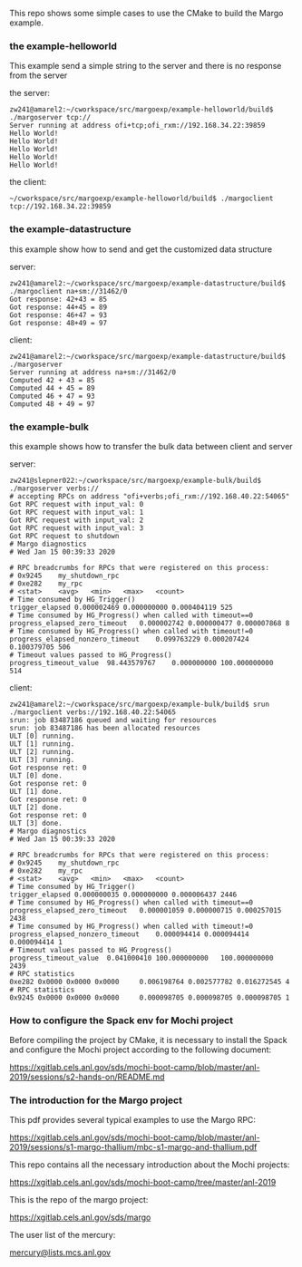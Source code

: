 This repo shows some simple cases to use the CMake to build the Margo example.

### the example-helloworld

This example send a simple string to the server and there is no response from the server

the server:
```
zw241@amarel2:~/cworkspace/src/margoexp/example-helloworld/build$ ./margoserver tcp://
Server running at address ofi+tcp;ofi_rxm://192.168.34.22:39859
Hello World!
Hello World!
Hello World!
Hello World!
Hello World!
```

the client:

```
~/cworkspace/src/margoexp/example-helloworld/build$ ./margoclient tcp://192.168.34.22:39859
```

### the example-datastructure

this example show how to send and get the customized data structure

server:

```
zw241@amarel2:~/cworkspace/src/margoexp/example-datastructure/build$ ./margoclient na+sm://31462/0
Got response: 42+43 = 85
Got response: 44+45 = 89
Got response: 46+47 = 93
Got response: 48+49 = 97
```

client:

```
zw241@amarel2:~/cworkspace/src/margoexp/example-datastructure/build$ ./margoserver 
Server running at address na+sm://31462/0
Computed 42 + 43 = 85
Computed 44 + 45 = 89
Computed 46 + 47 = 93
Computed 48 + 49 = 97
```

### the example-bulk

this example shows how to transfer the bulk data between client and server

server:
```
zw241@slepner022:~/cworkspace/src/margoexp/example-bulk/build$ ./margoserver verbs://
# accepting RPCs on address "ofi+verbs;ofi_rxm://192.168.40.22:54065"
Got RPC request with input_val: 0
Got RPC request with input_val: 1
Got RPC request with input_val: 2
Got RPC request with input_val: 3
Got RPC request to shutdown
# Margo diagnostics
# Wed Jan 15 00:39:33 2020

# RPC breadcrumbs for RPCs that were registered on this process:
# 0x9245	my_shutdown_rpc
# 0xe282	my_rpc
# <stat>	<avg>	<min>	<max>	<count>
# Time consumed by HG_Trigger()
trigger_elapsed	0.000002469	0.000000000	0.000404119	525
# Time consumed by HG_Progress() when called with timeout==0
progress_elapsed_zero_timeout	0.000002742	0.000000477	0.000007868	8
# Time consumed by HG_Progress() when called with timeout!=0
progress_elapsed_nonzero_timeout	0.099763229	0.000207424	0.100379705	506
# Timeout values passed to HG_Progress()
progress_timeout_value	98.443579767	0.000000000	100.000000000	514
```

client:

```
zw241@amarel2:~/cworkspace/src/margoexp/example-bulk/build$ srun ./margoclient verbs://192.168.40.22:54065
srun: job 83487186 queued and waiting for resources
srun: job 83487186 has been allocated resources
ULT [0] running.
ULT [1] running.
ULT [2] running.
ULT [3] running.
Got response ret: 0
ULT [0] done.
Got response ret: 0
ULT [1] done.
Got response ret: 0
ULT [2] done.
Got response ret: 0
ULT [3] done.
# Margo diagnostics
# Wed Jan 15 00:39:33 2020

# RPC breadcrumbs for RPCs that were registered on this process:
# 0x9245	my_shutdown_rpc
# 0xe282	my_rpc
# <stat>	<avg>	<min>	<max>	<count>
# Time consumed by HG_Trigger()
trigger_elapsed	0.000000035	0.000000000	0.000006437	2446
# Time consumed by HG_Progress() when called with timeout==0
progress_elapsed_zero_timeout	0.000001059	0.000000715	0.000257015	2438
# Time consumed by HG_Progress() when called with timeout!=0
progress_elapsed_nonzero_timeout	0.000094414	0.000094414	0.000094414	1
# Timeout values passed to HG_Progress()
progress_timeout_value	0.041000410	100.000000000	100.000000000	2439
# RPC statistics
0xe282 0x0000 0x0000 0x0000 	0.006198764	0.002577782	0.016272545	4
# RPC statistics
0x9245 0x0000 0x0000 0x0000 	0.000098705	0.000098705	0.000098705	1
```

### How to configure the Spack env for Mochi project

Before compiling the project by CMake, it is necessary to install the Spack and configure the Mochi project according to the following document:

https://xgitlab.cels.anl.gov/sds/mochi-boot-camp/blob/master/anl-2019/sessions/s2-hands-on/README.md

### The introduction for the Margo project

This pdf provides several typical examples to use the Margo RPC:

https://xgitlab.cels.anl.gov/sds/mochi-boot-camp/blob/master/anl-2019/sessions/s1-margo-thallium/mbc-s1-margo-and-thallium.pdf

This repo contains all the necessary introduction about the Mochi projects:

https://xgitlab.cels.anl.gov/sds/mochi-boot-camp/tree/master/anl-2019

This is the repo of the margo project:

https://xgitlab.cels.anl.gov/sds/margo

The user list of the mercury:

mercury@lists.mcs.anl.gov
